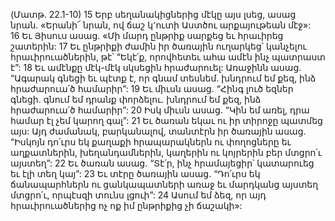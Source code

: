(Մատթ. 22.1-10)
15 Երբ սեղանակիցներից մէկը այս լսեց, ասաց նրան. «Երանի՜ նրան, ով ճաշ կ՚ուտի Աստծու արքայութեան մէջ»: 16 Եւ Յիսուս ասաց. «Մի մարդ ընթրիք սարքեց եւ հրաւիրեց շատերին: 17 Եւ ընթրիքի ժամին իր ծառային ուղարկեց՝ կանչելու հրաւիրուածներին, թէ՝ “Եկէ՛ք, որովհետեւ ահա ամէն ինչ պատրաստ է”: 18 Եւ ամէնքը մէկ-մէկ սկսեցին հրաժարուել: Առաջինն ասաց. “Ագարակ գնեցի եւ պէտք է, որ գնամ տեսնեմ. խնդրում եմ քեզ, ինձ հրաժարուա՛ծ համարիր”: 19 Եւ միւսն ասաց. “Հինգ լուծ եզներ գնեցի. գնում եմ դրանք փորձելու. խնդրում եմ քեզ, ինձ հրաժարուա՛ծ համարիր”: 20 Իսկ միւսն ասաց. “Կին եմ առել, դրա համար էլ չեմ կարող գալ”: 21 Եւ ծառան եկաւ ու իր տիրոջը պատմեց այս: Այդ ժամանակ, բարկանալով, տանտէրն իր ծառային ասաց. “Իսկոյն դո՛ւրս եկ քաղաքի հրապարակներն ու փողոցները եւ աղքատներին, խեղանդամներին, կաղերին ու կոյրերին բեր մտցրո՛ւ այստեղ”: 22 Եւ ծառան ասաց. “Տէ՛ր, ինչ հրամայեցիր՝ կատարուեց եւ էլի տեղ կայ”: 23 Եւ տէրը ծառային ասաց. “Դո՛ւրս եկ ճանապարհներն ու ցանկապատների առաջ եւ մարդկանց այստեղ մտցրո՛ւ, որպէսզի տունս լցուի”: 24 Ասում եմ ձեզ, որ այդ հրաւիրուածներից ոչ ոք իմ ընթրիքից չի ճաշակի»:
